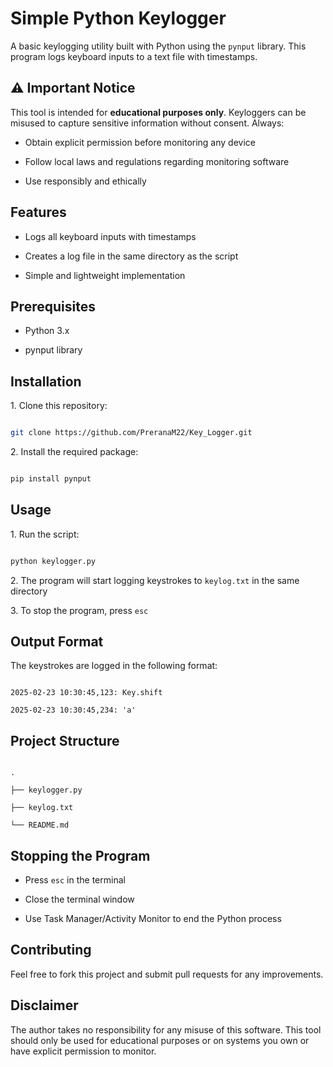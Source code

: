 # Simple Python Keylogger

A basic keylogging utility built with Python using the `pynput` library. This program logs keyboard inputs to a text file with timestamps.

## ⚠️ Important Notice

This tool is intended for **educational purposes only**. Keyloggers can be misused to capture sensitive information without consent. Always:

- Obtain explicit permission before monitoring any device

- Follow local laws and regulations regarding monitoring software

- Use responsibly and ethically

## Features

- Logs all keyboard inputs with timestamps

- Creates a log file in the same directory as the script

- Simple and lightweight implementation

## Prerequisites

- Python 3.x

- pynput library

## Installation

1\. Clone this repository:

```bash

git clone https://github.com/PreranaM22/Key_Logger.git

```

2\. Install the required package:

```bash

pip install pynput

```

## Usage

1\. Run the script:

```bash

python keylogger.py

```

2\. The program will start logging keystrokes to `keylog.txt` in the same directory

3\. To stop the program, press `esc`

## Output Format

The keystrokes are logged in the following format:

```

2025-02-23 10:30:45,123: Key.shift

2025-02-23 10:30:45,234: 'a'

```

## Project Structure

```

.

├── keylogger.py

├── keylog.txt

└── README.md

```

## Stopping the Program

- Press `esc` in the terminal

- Close the terminal window

- Use Task Manager/Activity Monitor to end the Python process

## Contributing

Feel free to fork this project and submit pull requests for any improvements.

## Disclaimer

The author takes no responsibility for any misuse of this software. This tool should only be used for educational purposes or on systems you own or have explicit permission to monitor.
